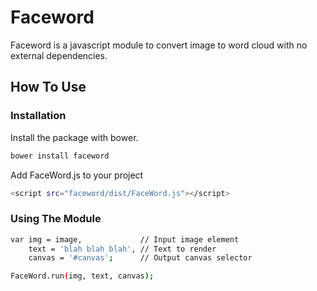 # Faceword

Faceword is a javascript module to convert image to word cloud with no external dependencies.
## How To Use
### Installation
Install the package with bower.
```sh
bower install faceword
```
Add FaceWord.js to your project
```sh
<script src="faceword/dist/FaceWord.js"></script>
```
### Using The Module
```sh
var img = image,             // Input image element
    text = 'blah blah blah', // Text to render
    canvas = '#canvas';      // Output canvas selector

FaceWord.run(img, text, canvas);
```
